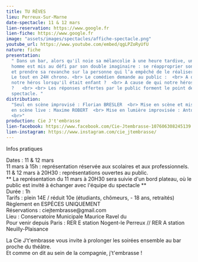 ```yaml
---
title: TU RÊVES
lieu: Perreux-Sur-Marne
date-spectacle: 11 & 12 mars
lien-reservation: https://www.google.fr
lien-fiche: https://www.google.fr
image: "assets/images/spectacles/affiche-spectacle.png"
youtube_url: https://www.youtube.com/embed/qgLPZoRyUfU
nature: fiche
presentation:
  " Dans un bar, alors qu'il noie sa mélancolie à une heure tardive, un
  homme est mis au défi par son double imaginaire : se réapproprier son rêve d’enfant
  et prendre sa revanche sur la personne qui l’a empêché de le réaliser.  <br><br>
  Le tout en 24H chrono. <br> Le comédien demande au public :  <br> A quoi rêvait
  notre héros lorsqu'il était enfant ?  <br> A cause de qui notre héros a-t-il abandonné
  ?   <br> <br> Les réponses offertes par le public forment le point de départ du
  spectacle. "
distribution:
  "Seul en scène improvisé : Florian BRESLER  <br> Mise en scène et mise
  en scène live : Maxime ROBERT  <br> Mise en lumière improvisée : Antoine Noirant
  <br>"
production: Cie J't'embrasse
lien-facebook: https://www.facebook.com/Cie-Jtembrasse-107606308245139
lien-instagram: https://www.instagram.com/cie_jtembrasse/
---
```


  <div id="infos">
    <div id="pratique">
      <p class="gros">Infos pratiques</p>
    </div>
    <div id="details">
      <p>
        <span class="rose">Dates :</span> 11 & 12 mars <br />
        <span class="rose"> 11 mars à 15h : </span>représentation réservée aux
        scolaires et aux professionnels.<br />
        <span class="rose">11 & 12 mars à 20H30 :</span> représentations
        ouvertes au public.<br />
        ** La représentation du 11 mars à 20H30 sera suivie d'un bord plateau,
        où le public est invité à échanger avec l'équipe du spectacle **<br />
        <span class="rose">Durée :</span> 1h<br />
        <span class="rose">Tarifs : </span>plein 14E / réduit 10e (étudiants,
        chômeurs, - 18 ans, retraités)<br />
        Règlement en ESPÈCES UNIQUEMENT<br />
        <span class="rose">Réservations : </span>ciejtembrasse@gmail.com<br />
        <span class="rose">Lieu :</span> Conservatoire Municipale Maurice Ravel
        du <br />
        <span class="rose">Pour venir depuis Paris : </span>RER E station
        Nogent-le Perreux // RER A station Neuilly-Plaisance
      </p>
      <p>
        La Cie J't'embrasse vous invite à prolonger les soirées ensemble au bar
        proche du théâtre.<br />
        Et comme on dit au sein de la compagnie, j't'embrasse !
      </p>
    </div>
  </div>
